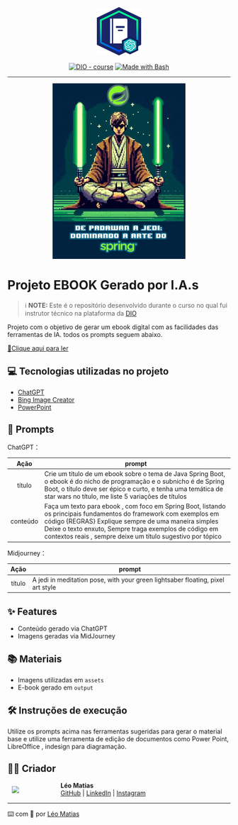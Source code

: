 <p align="center">
    <img width="100" src=".github/assets/banner.png">
</p>

<p align="center">
<a href="https://dio.me/"><img src="https://img.shields.io/badge/DIO-Course-28DA77?logo=youtube" alt="DIO - course"></a>
<a href="https://www.gnu.org/software/bash/" title="Go to Bash homepage"><img src="https://img.shields.io/badge/Prompt-Project-blue?logo=gnu-bash&amp;logoColor=white" alt="Made with Bash"></a></p>

---

<p align="center">
<img 
    src="./assets/capa.jpg"
    width="300"  
/>
</p>

# Projeto EBOOK Gerado por I.A.s

> ℹ️ **NOTE:** Este é o repositório desenvolvido durante o curso no qual fui instrutor técnico na plataforma da [DIO](https://dio.me)

Projeto com o objetivo de gerar um ebook digital com as facilidades das ferramentas de IA. todos os prompts
seguem abaixo.

<a href="https://github.com/felipeAguiarCode/prompts-recipe-to-create-a-ebook/blob/main/output/ebook%20-%20css%20jedi%20output.pdf" title="View PDF now"> 📕Clique aqui para ler</a>

## 💻 Tecnologias utilizadas no projeto

- [ChatGPT](https://chat.openai.com/)
- [Bing Image Creator](https://www.bing.com/images/create)
- [PowerPoint](https://www.microsoft.com/en/microsoft-365/powerpoint)

## 🧠 Prompts

ChatGPT：

|   Ação   | prompt                                                                                                                                                                                                                                                                                            |
| :------: | ------------------------------------------------------------------------------------------------------------------------------------------------------------------------------------------------------------------------------------------------------------------------------------------------- |
|  título  | Crie um título de um ebook sobre o tema de Java Spring Boot, o ebook é do nicho de programação e o subnicho é de Spring Boot, o título deve ser épico e curto, e tenha uma temática de star wars no título, me liste 5 variações de títulos                                                       |
| conteúdo | Faça um texto para ebook , com foco em Spring Boot, listando os principais fundamentos do framework com exemplos em código {REGRAS} Explique sempre de uma maneira simples Deixe o texto enxuto, Sempre traga exemplos de código em contextos reais , sempre deixe um título sugestivo por tópico |

Midjourney：

|  Ação  | prompt                                                                          |
| :----: | ------------------------------------------------------------------------------- |
| título | A jedi in meditation pose, with your green lightsaber floating, pixel art style |

## ✨ Features

- Conteúdo gerado via ChatGPT
- Imagens geradas via MidJourney

## 📚 Materiais

- Imagens utilizadas em `assets`
- E-book gerado em `output`

## 🛠️ Instruções de execução

Utilize os prompts acima nas ferramentas sugeridas para gerar o material base e utilize uma ferramenta de edição de documentos como Power Point, LibreOffice , indesign para diagramação.

## 👨‍💻 Criador

<div>
  <img 
    align="left" 
    style="margin: 10px;" 
    width="100" 
    src="https://avatars.githubusercontent.com/u/147726158?v=4"
  />
  <p>
    <strong>Léo Matias</strong><br>
    <a href="https://github.com/leomatiazzz">GitHub</a> |
    <a href="https://www.linkedin.com/in/leomatias">LinkedIn</a> |
    <a href="https://www.instagram.com/leomvtias/">Instagram</a>
  </p>
</div>

---

⌨️ com 💜 por [Léo Matias](https://github.com/leomatiazzz)

